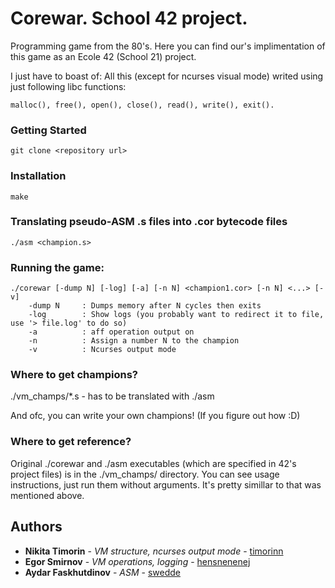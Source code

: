 # Corewar. School 42 project.

Programming game from the 80's. Here you can find our's implimentation of this game as an Ecole 42 (School 21) project.

I just have to boast of: All this (except for ncurses visual mode) writed using just following libc functions:
```
malloc(), free(), open(), close(), read(), write(), exit().
```

### Getting Started

```
git clone <repository url>
```

### Installation

```
make
```

### Translating pseudo-ASM .s files into .cor bytecode files

```
./asm <champion.s>
```

### Running the game:

```
./corewar [-dump N] [-log] [-a] [-n N] <champion1.cor> [-n N] <...> [-v]
    -dump N		: Dumps memory after N cycles then exits
	-log		: Show logs (you probably want to redirect it to file, use '> file.log' to do so)
	-a			: aff operation output on
	-n			: Assign a number N to the champion
	-v			: Ncurses output mode
```

### Where to get champions?

./vm_champs/*.s - has to be translated with ./asm

And ofc, you can write your own champions! (If you figure out how :D)

### Where to get reference?

Original ./corewar and ./asm executables (which are specified in 42's project files) is in the ./vm_champs/ directory. You can see usage instructions, just run them without arguments. It's pretty simillar to that was mentioned above.

## Authors

* **Nikita Timorin** - *VM structure, ncurses output mode* - [timorinn](https://github.com/timorinn)
* **Egor Smirnov** - *VM operations, logging* - [hensnenenej](https://github.com/hensnenenej)
* **Aydar Faskhutdinov** - *ASM* - [swedde](https://github.com/swedde)
